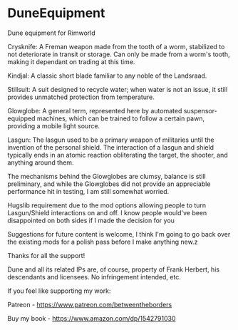 # DuneEquipment
Dune equipment for Rimworld

Crysknife: A Freman weapon made from the tooth of a worm, stabilized to not deteriorate in transit or storage. Can only be made from a worm's tooth, making it dependant on trading at this time.

Kindjal: A classic short blade familiar to any noble of the Landsraad.

Stillsuit: A suit designed to recycle water; when water is not an issue, it still provides unmatched protection from temperature.

Glowglobe: A general term, represented here by automated suspensor-equipped machines, which can be trained to follow a certain pawn, providing a mobile light source.

Lasgun: The lasgun used to be a primary weapon of militaries until the invention of the personal shield. The interaction of a lasgun and shield typically ends in an atomic reaction obliterating the target, the shooter, and anything around them.



The mechanisms behind the Glowglobes are clumsy, balance is still preliminary, and while the Glowglobes did not provide an appreciable performance hit in testing, I am still somewhat worried.



Hugslib requirement due to the mod options allowing people to turn Lasgun/Shield interactions on and off. I know people would've been disappointed on both sides if I made the decision for you


Suggestions for future content is welcome, I think I'm going to go back over the existing mods for a polish pass before I make anything new.z

Thanks for all the support!



Dune and all its related IPs are, of course, property of Frank Herbert, his descendants and licensees. No infringement intended, etc.




If you feel like supporting my work:

Patreon - https://www.patreon.com/betweentheborders

Buy my book - https://www.amazon.com/dp/1542791030
